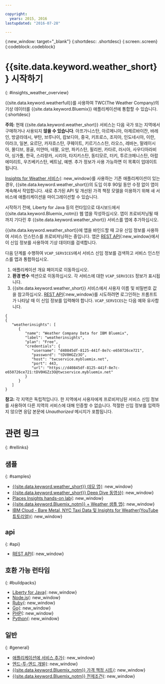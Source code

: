 ```yaml
---

copyright:
  years: 2015, 2016
lastupdated: "2016-07-28"

---
```


{:new_window: target="_blank"}
{:shortdesc: .shortdesc}
{:screen:.screen}
{:codeblock:.codeblock}

# {{site.data.keyword.weather_short}} 시작하기
{: #insights_weather_overview}

{{site.data.keyword.weatherfull}}를 사용하여 TWC(The Weather Company)의 기상 데이터를
{{site.data.keyword.Bluemix}} 애플리케이션에 통합할 수 있습니다.
{:shortdesc}

**주의:** 현재 {{site.data.keyword.weather_short}} 서비스는 다음 국가 또는 지역에서 구매하거나 사용되지 **않을 수 있습니다**.
아프가니스탄, 아르메니아, 아제르바이잔,
바레인, 방글라데시, 부탄, 브루나이, 캄보디아, 중국, 키프로스, 조지아,
인도네시아, 이란, 이라크, 일본, 요르단, 카자흐스탄, 쿠웨이트, 키르기스스탄, 라오스,
레바논, 말레이시아, 몰디브, 몽골, 미얀마, 네팔, 오만, 파키스탄, 필리핀,
카타르, 러시아, 사우디아라비아, 싱가폴, 한국, 스리랑카, 시리아,
타지키스탄, 동티모르, 터키, 투르크메니스탄, 아랍 에미리트,
우즈베키스탄, 베트남, 예멘. 추가 정보가 사용 가능하면 이 목록이 업데이트됩니다.


[Insights for Weather 서비스](https://console.{DomainName}/docs/services/InsightsWeather/index.html){: new_window}를 사용하는
기존 애플리케이션이 있는 경우,
{{site.data.keyword.weather_short}}의 도입 이후 90일 동안 수정 없이 앱이 계속해서 작업합니다. 새로 추가된 API
및 개선된 가격 책정 모델을 이용하기 위해 새 서비스에 애플리케이션을 마이그레이션할 수 있습니다.

시작하기 전에, Liberty for Java 등의 런타임으로 대시보드에서 {{site.data.keyword.Bluemix_notm}} 웹 앱을 작성하십시오. 앱이 프로비저닝될 때까지 기다린 후
{{site.data.keyword.weather_short}} 서비스를 앱에 추가하십시오.

{{site.data.keyword.weather_short}}에 앱을 바인드할 때
고유 신임 정보를 사용하여 서비스 인스턴스를 프로비저닝하는 중입니다. 
앱은 [REST API](https://twcservice.{APPDomain}/rest-api/){:new_window}에서 이 신임 정보를 사용하여 기상 데이터를 검색합니다. 

다음 단계를 수행하여 `VCAP_SERVICES`에서 서비스 신임 정보를 검색하고
서비스 인스턴스를 앱과 통합하십시오.

1. 애플리케이션 개요 페이지로 이동하십시오.
2. **환경 변수** 섹션으로 이동하십시오. 각 서비스에 대한 `VCAP_SERVICES` 정보가 표시됩니다.
3. {{site.data.keyword.weather_short}} 서비스에서 사용자 이름 및 비밀번호 값을 참고하십시오.
[REST API](https://twcservice.{APPDomain}/rest-api/){:new_window}를
시도하려면 로그인하는 프롬프트가 나타날 때 이 신임 정보를 입력해야 합니다.
`VCAP_SERVICES`는 다음 예와 유사합니다. 

```
{
{
   "weatherinsights": [
      {
         "name": "Weather Company Data for IBM Bluemix",
         "label": "weatherinsights",
         "plan": "Free",
         "credentials": {
            "username": "d40845df-8125-441f-8e7c-e650726ce721",
            "password": "tDV0HGZz3O",
            "host": "twcservice.mybluemix.net",
            "port": 443,
            "url": "https://d40845df-8125-441f-8e7c-e650726ce721:tDV0HGZz3O@twcservice.mybluemix.net"
         }
      }
   ]
}
```

**참고:** 각 지역은 독립적입니다. 한 지역에서 사용자에게
프로비저닝된 서비스 신임 정보를 사용하여 다른 지역의 서비스에 대해 인증할 수 없습니다.
적절한 신임 정보를 입력하지 않으면 응답 본문에 *Unauthorized* 메시지가 포함됩니다.

# 관련 링크
{: #rellinks}
## 샘플
{: #samples}
* [{{site.data.keyword.weather_short}} 데모 앱](http://weather-company-data-demo.{APPDomain}){: new_window}
* [{{site.data.keyword.weather_short}} Deep Dive 동영상](https://youtu.be/pZHXIibziUo){: new_window}
* [Places Insights hands-on lab](https://github.com/IBM-Bluemix/places-insights-lab){: new_window}
* [{{site.data.keyword.Bluemix_notm}} + Weather 샘플 앱](https://github.com/IBM-Bluemix/insights-weather){: new_window}
* [IBM Cloud - Bare Metal, NYC Taxi Data 및 Insights for Weather(YouTube 튜토리얼)](https://www.youtube.com/watch?v=Uwmzpx9DZ5c){: new_window}

## api
{: #api}
* [REST API](https://twcservice.{APPDomain}/rest-api/){: new_window}

## 호환 가능 런타임 
{: #buildpacks}
* [Liberty for Java](https://console.{DomainName}/docs/runtimes/liberty/index.html){: new_window}
* [Node.js](https://console.{DomainName}/docs/runtimes/nodejs/index.html){: new_window}
* [Ruby](https://console.{DomainName}/docs/runtimes/ruby/index.html){: new_window}
* [Go](https://console.{DomainName}/docs/runtimes/go/index.html){: new_window}
* [PHP](https://console.{DomainName}/docs/runtimes/php/index.html){: new_window}
* [Python](https://console.{DomainName}/docs/runtimes/python/index.html){: new_window}

## 일반
{: #general}
* [애플리케이션에 서비스 추가](/docs/services/reqnsi.html){: new_window}
* [엔드-투-엔드 개발](https://console.{DomainName}/docs/cfapps/ee.html){: new_window}
* [{{site.data.keyword.Bluemix_notm}} 가격 책정 시트](https://console.{DomainName}/pricing/){: new_window}
* [{{site.data.keyword.Bluemix_notm}} 전제조건](https://developer.ibm.com/bluemix/support/#prereqs){: new_window}
